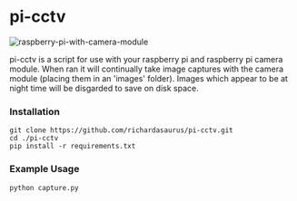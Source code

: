 pi-cctv
=======

![raspberry-pi-with-camera-module](https://i.imgur.com/zbGtq9j.jpg)

pi-cctv is a script for use with your raspberry pi and raspberry pi camera module.
When ran it will continually take image captures with the camera module (placing them in an 'images' folder). Images which appear to be at night time will be disgarded to save on disk space.


### Installation

    git clone https://github.com/richardasaurus/pi-cctv.git
    cd ./pi-cctv
    pip install -r requirements.txt

### Example Usage

    python capture.py